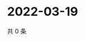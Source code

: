 # 2022-03-19

共 0 条

<!-- BEGIN WEIBO -->
<!-- 最后更新时间 Sat Mar 19 2022 19:12:51 GMT+0800 (China Standard Time) -->

<!-- END WEIBO -->

